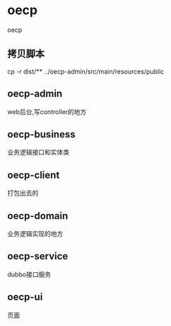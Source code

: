 # oecp
oecp

## 拷贝脚本
cp -r dist/** ../oecp-admin/src/main/resources/public

## oecp-admin
web后台,写controller的地方

## oecp-business
业务逻辑接口和实体类

## oecp-client
打包出去的

## oecp-domain
业务逻辑实现的地方

## oecp-service
dubbo接口服务

## oecp-ui
页面